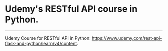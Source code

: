# Udemy's RESTful API course in Python.
---
Udemy Course for RESTful API in Python: https://www.udemy.com/rest-api-flask-and-python/learn/v4/content.
